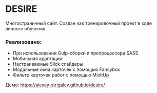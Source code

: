 # DESIRE
Многостраничный сайт. Создан как тренировочный проект в ходе личного обучения.

### Реализовано:
* При использовании Gulp-сборки и препроцессора SASS
* Мобильная адаптация
* Настраиваемые Slick слайдеры
* Модальные окна карточек с помощью Fancybox
* Фильтр карточек работ с помощью MixItUp

Демо: https://alexey-strigalev.github.io/desire/
